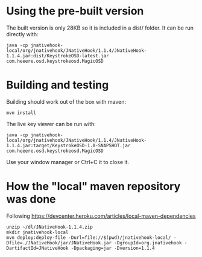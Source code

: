 
# Using the pre-built version

The built version is only 28KB so it is included in a dist/ folder.
It can be run directly with:

    java -cp jnativehook-local/org/jnativehook/JNativeHook/1.1.4/JNativeHook-1.1.4.jar:dist/KeystrokeOSD-latest.jar com.heeere.osd.keystrokeosd.MagicOSD

# Building and testing

Building should work out of the box with maven:

    mvn install

The live key viewer can be run with:

    java -cp jnativehook-local/org/jnativehook/JNativeHook/1.1.4/JNativeHook-1.1.4.jar:target/KeystrokeOSD-1.0-SNAPSHOT.jar com.heeere.osd.keystrokeosd.MagicOSD

Use your window manager or Ctrl+C it to close it.



# How the "local" maven repository was done

Following https://devcenter.heroku.com/articles/local-maven-dependencies

    unzip ~/dl/JNativeHook-1.1.4.zip
    mkdir jnativehook-local
    mvn deploy:deploy-file -Durl=file://$(pwd)/jnativehook-local/ -Dfile=./JNativeHook/jar/JNativeHook.jar -DgroupId=org.jnativehook -DartifactId=JNativeHook -Dpackaging=jar -Dversion=1.1.4


